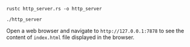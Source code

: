 ```
rustc http_server.rs -o http_server
```

```
./http_server
```

Open a web browser and navigate to `http://127.0.0.1:7878` to see the content of `index.html` file displayed in the browser.
